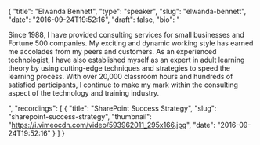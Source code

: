 {
  "title": "Elwanda Bennett",
  "type": "speaker",
  "slug": "elwanda-bennett",
  "date": "2016-09-24T19:52:16",
  "draft": false,
  "bio": "<p>Since 1988, I have provided consulting services for small businesses and Fortune 500 companies. My exciting and dynamic working style has earned me accolades from my peers and customers. As an experienced technologist, I have also established myself as an expert in adult learning theory by using cutting-edge techniques and strategies to speed the learning process. With over 20,000 classroom hours and hundreds of satisfied participants, I continue to make my mark within the consulting aspect of the technology and training industry.</p>",
  "recordings": [
    {
      "title": "SharePoint Success Strategy",
      "slug": "sharepoint-success-strategy",
      "thumbnail": "https://i.vimeocdn.com/video/593962011_295x166.jpg",
      "date": "2016-09-24T19:52:16"
    }
  ]
}